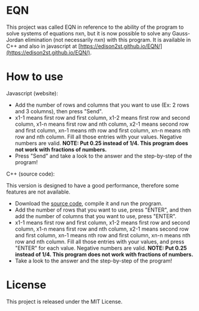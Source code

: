 # EQN

This project was called EQN in reference to the ability of the program to solve systems of equations nxn, but it is now possible to solve any Gauss-Jordan elimination (not necessarily nxn) with this program. It is available in C++ and also in javascript at [https://edison2st.github.io/EQN/](https://edison2st.github.io/EQN/).

# How to use

Javascript (website):

- Add the number of rows and columns that you want to use (Ex: 2 rows and 3 columns), then press "Send".
- x1-1 means first row and first column, x1-2 means first row and second column, x1-n means first row and nth column, x2-1 means second row and first column, xn-1 means nth row and first column, xn-n means nth row and nth column. Fill all those entries with your values. Negative numbers are valid. **NOTE: Put 0.25 instead of 1/4. This program does not work with fractions of numbers.**
- Press "Send" and take a look to the answer and the step-by-step of the program!

C++ (source code):

This version is designed to have a good performance, therefore some features are not available.

- Download the [source code](https://github.com/Edison2ST/EQN/archive/v1.2.0.zip), compile it and run the program.
- Add the number of rows that you want to use, press "ENTER", and then add the number of columns that you want to use, press "ENTER".
- x1-1 means first row and first column, x1-2 means first row and second column, x1-n means first row and nth column, x2-1 means second row and first column, xn-1 means nth row and first column, xn-n means nth row and nth column. Fill all those entries with your values, and press "ENTER" for each value. Negative numbers are valid. **NOTE: Put 0.25 instead of 1/4. This program does not work with fractions of numbers.**
- Take a look to the answer and the step-by-step of the program!

# License

This project is released under the MIT License.
